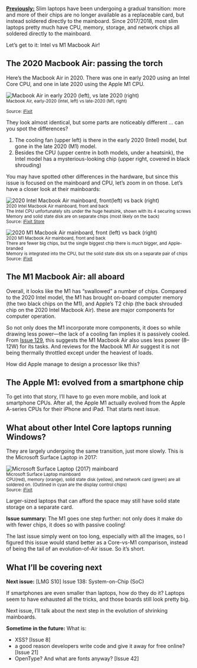 [**Previously:**](https://buttondown.email/laymansguide/archive/) Slim laptops have been undergoing a gradual transition: more and more of their chips are no longer available as a replaceable card, but instead soldered directly to the mainboard. Since 2017/2018, most slim laptops pretty much have CPU, memory, storage, and network chips all soldered directly to the mainboard.

Let’s get to it: Intel vs M1 Macbook Air!

## The 2020 Macbook Air: passing the torch

Here’s the Macbook Air in 2020. There was one in early 2020 using an Intel Core CPU, and one in late 2020 using the Apple M1 CPU.

![Macbook Air in early 2020 (left), vs late 2020 (right)](https://raw.githubusercontent.com/ngjunsiang/laymansguide/release/season11/issue137/issue137_01.jpg)<br />
<small>Macbook Air, early-2020 (Intel, left) vs late-2020 (M1, right)<br /><br />Source: [iFixit](https://www.ifixit.com/News/46884/m1-macbook-teardowns-something-old-something-new)</small>

They look almost identical, but some parts are noticeably different … can you spot the differences?

1. The cooling fan (upper left) is there in the early 2020 (Intel) model, but gone in the late 2020 (M1) model.
2. Besides the CPU (upper centre in both models, under a heatsink), the Intel model has a mysterious-looking chip (upper right, covered in black shrouding)

You may have spotted other differences in the hardware, but since this issue is focused on the mainboard and CPU, let’s zoom in on those. Let’s have a closer look at their mainboards:

![2020 Intel Macbook Air mainboard, front(left) vs back (right)](https://raw.githubusercontent.com/ngjunsiang/laymansguide/release/season11/issue137/issue137_04.jpg)<br />
<small>2020 Intel Macbook Air mainboard, front and back<br />The Intel CPU unfortunately sits under the huge heatsink, shown with its 4 securing screws<br />Memory and solid state disk are on separate chips (most likely on the back)<br />Source: [iFixit Store](https://www.ifixit.com/Store/Mac/MacBook-Air-13-Inch-Early-2020-1-1-GHz-Core-i3-Logic-Board-with-Paired-Touch-ID-Sensor/IF188-152?o=1)</small>

![2020 M1 Macbook Air mainboard, front (left) vs back (right)](https://raw.githubusercontent.com/ngjunsiang/laymansguide/release/season11/issue137/issue137_02.jpg)<br />
<small>2020 M1 Macbook Air mainboard, front and back<br />There are fewer big chips, but the single biggest chip there is *much* bigger, and Apple-branded<br />Memory is integrated into the CPU, but the solid state disk sits on a separate pair of chips<br />Source: [iFixit](https://www.ifixit.com/News/46884/m1-macbook-teardowns-something-old-something-new)</small>

## The M1 Macbook Air: all aboard

Overall, it looks like the M1 has “swallowed” a number of chips. Compared to the 2020 Intel model, the M1 has brought on-board computer memory (the two black chips on the M1), and Apple’s T2 chip (the back shrouded chip on the 2020 Intel Macbook Air). these are major components for computer operation.

So not only does the M1 incorporate more components, it does so while drawing less power—the lack of a cooling fan implies it is passively cooled. From [Issue 129](https://buttondown.email/laymansguide/archive/lmg-s10-issue-129-cooling/), this suggests the M1 Macbook Air also uses less power (8–12W) for its tasks. And reviews for the Macbook M1 Air suggest it is not being thermally throttled except under the heaviest of loads.

How did Apple manage to design a processor like this?

## The Apple M1: evolved from a smartphone chip

To get into that story, I’ll have to go even more mobile, and look at smartphone CPUs. After all, the Apple M1 actually evolved from the Apple A-series CPUs for their iPhone and iPad. That starts next issue.

## What about other Intel Core laptops running Windows?

They are largely undergoing the same transition, just more slowly. This is the Microsoft Surface Laptop in 2017:

![Microsoft Surface Laptop (2017) mainboard](https://raw.githubusercontent.com/ngjunsiang/laymansguide/release/season11/issue137/issue137_03.jpg)<br />
<small>Microsoft Surface Laptop mainboard<br />CPU(red), memory (orange), solid state disk (yellow), and network card (green) are all soldered on. (Outlined in cyan are the display control chips)<br />Source: [iFixit](https://www.ifixit.com/Teardown/Microsoft+Surface+Laptop+Teardown/92915)</small>

Larger-sized laptops that can afford the space may still have solid state storage on a separate card.

**Issue summary:** The M1 goes one step further: not only does it make do with fewer chips, it does so with passive cooling!

The last issue simply went on too long, especially with all the images, so I figured this issue would stand better as a Core-vs-M1 comparison, instead of being the tail of an evolution-of-Air issue. So it’s short.

## What I’ll be covering next

**Next issue:** [LMG S10] Issue 138: System-on-Chip (SoC)

If smartphones are even smaller than laptops, how do they do it? Laptops seem to have exhausted all the tricks, and those boards still look pretty big.

Next issue, I’ll talk about the next step in the evolution of shrinking mainboards.

**Sometime in the future:** What is:

- XSS? [Issue 8]
- a good reason developers write code and give it away for free online? [Issue 21]
- OpenType? And what are fonts anyway? [Issue 42]
